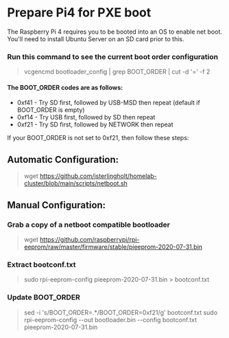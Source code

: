 
# Prepare Pi4 for PXE boot

The Raspberry Pi 4 requires you to be booted into an OS to enable net boot. You'll need to install Ubuntu Server on an SD card prior to this.

### Run this command to see the current boot order configuration
>   vcgencmd bootloader_config | grep BOOT_ORDER | cut -d '=' -f 2

#### The BOOT_ORDER codes are as follows:
-   0xf41 - Try SD first, followed by USB-MSD then repeat (default if BOOT_ORDER is empty)
-   0xf14 - Try USB first, followed by SD then repeat
-   0xf21 - Try SD first, followed by NETWORK then repeat

If your BOOT_ORDER is not set to 0xf21, then follow these steps:
##  Automatic Configuration:
>   wget https://github.com/jsterlingholt/homelab-cluster/blob/main/scripts/netboot.sh


##  Manual Configuration:

### Grab a copy of a netboot compatible bootloader
>   wget https://github.com/raspberrypi/rpi-eeprom/raw/master/firmware/stable/pieeprom-2020-07-31.bin

### Extract bootconf.txt
>   sudo rpi-eeprom-config pieeprom-2020-07-31.bin > bootconf.txt

### Update BOOT_ORDER
>   sed -i 's/BOOT_ORDER=.*/BOOT_ORDER=0xf21/g' bootconf.txt
    sudo rpi-eeprom-config --out bootloader.bin --config bootconf.txt pieeprom-2020-07-31.bin